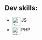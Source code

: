 ## Dev skills:

- JS <img align="left" alt="JavaScript" width="26px" src="https://i.imgur.com/Er9JK6C.png" />

- PHP <img align="left" alt="php" width="26px" src="https://i.imgur.com/MWopJYU.png" />

